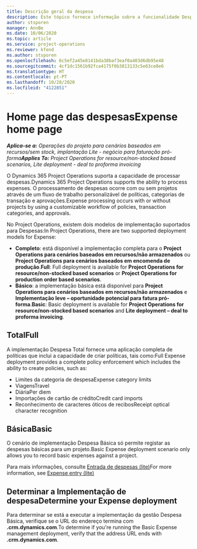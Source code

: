 ```yaml
---
title: Descrição geral da despesa
description: Este tópico fornece informação sobre a funcionalidade Despesa no Project Operations.
author: stsporen
manager: AnnBe
ms.date: 10/06/2020
ms.topic: article
ms.service: project-operations
ms.reviewer: kfend
ms.author: stsporen
ms.openlocfilehash: 6c5ef2a45e8141bda38baf3eaf0a403d6db95e48
ms.sourcegitcommit: 4cf1dc1561b92fca4175f0b3813133c5e63ce8e6
ms.translationtype: HT
ms.contentlocale: pt-PT
ms.lasthandoff: 10/28/2020
ms.locfileid: "4122851"
---
```

# <a name="expense-home-page"></a><span data-ttu-id="0da92-103">Home page das despesas</span><span class="sxs-lookup"><span data-stu-id="0da92-103">Expense home page</span></span>

<span data-ttu-id="0da92-104">_**Aplica-se a:** Operações do projeto para cenários baseados em recursos/sem stock, implantação Lite - negócio para faturação pró-forma_</span><span class="sxs-lookup"><span data-stu-id="0da92-104">_**Applies To:** Project Operations for resource/non-stocked based scenarios, Lite deployment - deal to proforma invoicing_</span></span>


<span data-ttu-id="0da92-105">O Dynamics 365 Project Operations suporta a capacidade de processar despesas.</span><span class="sxs-lookup"><span data-stu-id="0da92-105">Dynamics 365 Project Operations supports the ability to process expenses.</span></span> <span data-ttu-id="0da92-106">O processamento de despesas ocorre com ou sem projetos através de um fluxo de trabalho personalizável de políticas, categorias de transação e aprovações.</span><span class="sxs-lookup"><span data-stu-id="0da92-106">Expense processing occurs with or without projects by using a customizable workflow of policies, transaction categories, and approvals.</span></span>

<span data-ttu-id="0da92-107">No Project Operations, existem dois modelos de implementação suportados para Despesas:</span><span class="sxs-lookup"><span data-stu-id="0da92-107">In Project Operations, there are two supported deployment models for Expense:</span></span> 

- <span data-ttu-id="0da92-108">**Completo**: está disponível a implementação completa para o **Project Operations para cenários baseados em recursos/não armazenados** ou **Project Operations para cenários baseados em encomenda de produção**.</span><span class="sxs-lookup"><span data-stu-id="0da92-108">**Full**: Full deployment is available for **Project Operations for resource/non-stocked based scenarios** or **Project Operations for production order based scenarios**.</span></span>
- <span data-ttu-id="0da92-109">**Básico**: a implementação básica está disponível para **Project Operations para cenários baseados em recursos/não armazenados** e **Implementação leve – oportunidade potencial para fatura pró-forma**.</span><span class="sxs-lookup"><span data-stu-id="0da92-109">**Basic**: Basic deployment is available for **Project Operations for resource/non-stocked based scenarios** and **Lite deployment – deal to proforma invoicing**.</span></span>

## <a name="full"></a><span data-ttu-id="0da92-110">Total</span><span class="sxs-lookup"><span data-stu-id="0da92-110">Full</span></span> 
<span data-ttu-id="0da92-111">A implementação Despesa Total fornece uma aplicação completa de políticas que inclui a capacidade de criar políticas, tais como:</span><span class="sxs-lookup"><span data-stu-id="0da92-111">Full Expense deployment provides a complete policy enforcement which includes the ability to create policies, such as:</span></span>

  - <span data-ttu-id="0da92-112">Limites da categoria de despesa</span><span class="sxs-lookup"><span data-stu-id="0da92-112">Expense category limits</span></span>
  - <span data-ttu-id="0da92-113">Viagens</span><span class="sxs-lookup"><span data-stu-id="0da92-113">Travel</span></span>
  - <span data-ttu-id="0da92-114">Diária</span><span class="sxs-lookup"><span data-stu-id="0da92-114">Per diem</span></span>
  - <span data-ttu-id="0da92-115">Importações de cartão de crédito</span><span class="sxs-lookup"><span data-stu-id="0da92-115">Credit card imports</span></span>
  - <span data-ttu-id="0da92-116">Reconhecimento de caracteres óticos de recibos</span><span class="sxs-lookup"><span data-stu-id="0da92-116">Receipt optical character recognition</span></span>

## <a name="basic"></a><span data-ttu-id="0da92-117">Básica</span><span class="sxs-lookup"><span data-stu-id="0da92-117">Basic</span></span> 
<span data-ttu-id="0da92-118">O cenário de implementação Despesa Básica só permite registar as despesas básicas para um projeto.</span><span class="sxs-lookup"><span data-stu-id="0da92-118">Basic Expense deployment scenario only allows you to record basic expenses against a project.</span></span> 

<span data-ttu-id="0da92-119">Para mais informações, consulte [Entrada de despesas (lite)](basic-expense.md)</span><span class="sxs-lookup"><span data-stu-id="0da92-119">For more information, see [Expense entry (lite)](basic-expense.md)</span></span>

## <a name="determine-your-expense-deployment"></a><span data-ttu-id="0da92-120">Determinar a Implementação de despesa</span><span class="sxs-lookup"><span data-stu-id="0da92-120">Determine your Expense deployment</span></span>
<span data-ttu-id="0da92-121">Para determinar se está a executar a implementação da gestão Despesa Básica, verifique se o URL do endereço termina com **.crm.dynamics.com**.</span><span class="sxs-lookup"><span data-stu-id="0da92-121">To determine if you're running the Basic Expense management deployment, verify that the address URL ends with **.crm.dynamics.com**.</span></span> 
